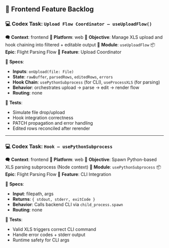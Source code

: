 ## 🧩 Frontend Feature Backlog

### 💻 Codex Task: `Upload Flow Coordinator – useUploadFlow()`

🗬 **Context**: frontend
📁 **Platform**: web
🎯 **Objective**: Manage XLS upload and hook chaining into filtered + editable output
🧱 **Module**: `useUploadFlow`
📦 **Epic**: Flight Parsing Flow
🔧 **Feature**: Upload Coordinator

🧲 **Specs**:

- **Inputs**: `onUpload(file: File)`
- **State**: `rawBuffer`, `parsedRows`, `editedRows`, `errors`
- **Hook Chain**: `usePythonSubprocess` (for CLI), `useProcessXLS` (for parsing)
- **Behavior**: orchestrates upload → parse → edit → render flow
- **Routing**: none

🧪 **Tests**:

- Simulate file drop/upload
- Hook integration correctness
- PATCH propagation and error handling
- Edited rows reconciled after rerender

---

### 💻 Codex Task: `Hook – usePythonSubprocess`

🗬 **Context**: frontend
📁 **Platform**: web
🎯 **Objective**: Spawn Python-based XLS parsing subprocess (Node context)
🧱 **Module**: `usePythonSubprocess`
📦 **Epic**: Flight Parsing Flow
🔧 **Feature**: CLI Integration

🧲 **Specs**:

- **Input**: filepath, args
- **Returns**: `{ stdout, stderr, exitCode }`
- **Behavior**: Calls backend CLI via `child_process.spawn`
- **Routing**: none

🧪 **Tests**:

- Valid XLS triggers correct CLI command
- Handle error codes + stderr output
- Runtime safety for CLI args

